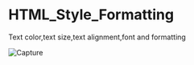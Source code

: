 # HTML_Style_Formatting
Text color,text size,text alignment,font and formatting


![Capture](https://user-images.githubusercontent.com/82764021/118921593-14124600-b956-11eb-9d37-c1f5897b3883.PNG)
